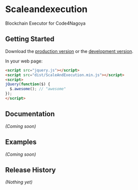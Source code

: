 # Scaleandexecution

Blockchain Executor for Code4Nagoya

## Getting Started
Download the [production version][min] or the [development version][max].

[min]: https://raw.github.com/code4nagoya/ScaleAndExecution/master/dist/ScaleAndExecution.min.js
[max]: https://raw.github.com/code4nagoya/ScaleAndExecution/master/dist/ScaleAndExecution.js

In your web page:

```html
<script src="jquery.js"></script>
<script src="dist/ScaleAndExecution.min.js"></script>
<script>
jQuery(function($) {
  $.awesome(); // "awesome"
});
</script>
```

## Documentation
_(Coming soon)_

## Examples
_(Coming soon)_

## Release History
_(Nothing yet)_
